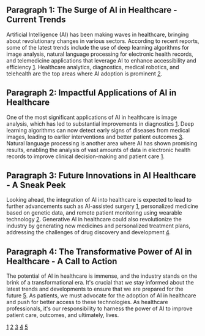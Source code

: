 ## Paragraph 1: The Surge of AI in Healthcare - Current Trends

Artificial Intelligence (AI) has been making waves in healthcare, bringing about revolutionary changes in various sectors. According to recent reports, some of the latest trends include the use of deep learning algorithms for image analysis, natural language processing for electronic health records, and telemedicine applications that leverage AI to enhance accessibility and efficiency [1](https://www.pwc.com/gx/en/industries/healthcare/publications/ai-robotics-new-health/five-trends.html). Healthcare analytics, diagnostics, medical robotics, and telehealth are the top areas where AI adoption is prominent [2](https://www.startus-insights.com/innovators-guide/ai-trends-in-healthcare/).

## Paragraph 2: Impactful Applications of AI in Healthcare

One of the most significant applications of AI in healthcare is image analysis, which has led to substantial improvements in diagnostics [1](https://www.pwc.com/gx/en/industries/healthcare/publications/ai-robotics-new-health/five-trends.html). Deep learning algorithms can now detect early signs of diseases from medical images, leading to earlier interventions and better patient outcomes [3](https://www.morganstanley.com/ideas/ai-in-health-care-forecast-2023). Natural language processing is another area where AI has shown promising results, enabling the analysis of vast amounts of data in electronic health records to improve clinical decision-making and patient care [1](https://www.pwc.com/gx/en/industries/healthcare/publications/ai-robotics-new-health/five-trends.html).

## Paragraph 3: Future Innovations in AI Healthcare - A Sneak Peek

Looking ahead, the integration of AI into healthcare is expected to lead to further advancements such as AI-assisted surgery [1](https://www.pwc.com/gx/en/industries/healthcare/publications/ai-robotics-new-health/five-trends.html), personalized medicine based on genetic data, and remote patient monitoring using wearable technology [2](https://aithority.com/machine-learning/10-ai-ml-in-personal-healthcare-trends-to-look-out-for-in-2024/). Generative AI in healthcare could also revolutionize the industry by generating new medicines and personalized treatment plans, addressing the challenges of drug discovery and development [4](https://www.forbes.com/sites/bernardmarr/2023/10/03/the-10-biggest-trends-revolutionizing-healthcare-in-2024/).

## Paragraph 4: The Transformative Power of AI in Healthcare - A Call to Action

The potential of AI in healthcare is immense, and the industry stands on the brink of a transformational era. It's crucial that we stay informed about the latest trends and developments to ensure that we are prepared for the future [5](https://www.morganstanley.com/ideas/ai-in-health-care-forecast-2023). As patients, we must advocate for the adoption of AI in healthcare and push for better access to these technologies. As healthcare professionals, it's our responsibility to harness the power of AI to improve patient care, outcomes, and ultimately, lives.

[1](https://www.pwc.com/gx/en/industries/healthcare/publications/ai-robotics-new-health/five-trends.html)
[2](https://www.startus-insights.com/innovators-guide/ai-trends-in-healthcare/)
[3](https://www.morganstanley.com/ideas/ai-in-health-care-forecast-2023)
[4](https://www.forbes.com/sites/bernardmarr/2023/10/03/the-10-biggest-trends-revolutionizing-healthcare-in-2024/)
[5](https://www.morganstanley.com/ideas/ai-in-health-care-forecast-2023)